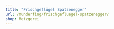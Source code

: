 ```yaml
---
title: "Frischgeflügel Spatzenegger"
url: /munderfing/frischgefluegel-spatzenegger/
shop: Metzgerei
---
```

